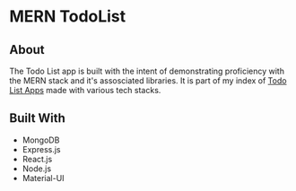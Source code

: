 # MERN TodoList

## About

The Todo List app is built with the intent of demonstrating proficiency with the MERN stack and it's assosciated libraries. It is part of my index of [Todo List Apps](https://github.com/edward-hong/todo-index) made with various tech stacks.

## Built With

- MongoDB
- Express.js
- React.js
- Node.js
- Material-UI
